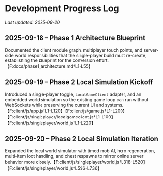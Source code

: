 # Development Progress Log

_Last updated: 2025-09-20_

## 2025-09-18 – Phase 1 Architecture Blueprint
Documented the client module graph, multiplayer touch points, and server-side world responsibilities that the single-player build must re-create, establishing the blueprint for the conversion effort.【F:docs/phase1_architecture.md†L1-L55】

## 2025-09-19 – Phase 2 Local Simulation Kickoff
Introduced a single-player toggle, `LocalGameClient` adapter, and an embedded world simulation so the existing game loop can run without WebSockets while preserving the current UI and systems.【F:client/js/app.js†L1-L120】【F:client/js/game.js†L1-L200】【F:client/js/singleplayer/localgameclient.js†L1-L109】【F:client/js/singleplayer/world.js†L1-L220】

## 2025-09-20 – Phase 2 Local Simulation Iteration
Expanded the local world simulator with timed mob AI, hero regeneration, multi-item loot handling, and chest respawns to mirror online server behavior more closely.【F:client/js/singleplayer/world.js†L318-L520】【F:client/js/singleplayer/world.js†L596-L736】

